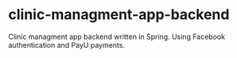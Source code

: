 # clinic-managment-app-backend
Clinic managment app backend written in Spring. Using Facebook authentication and PayU payments.
